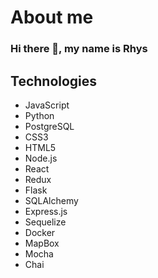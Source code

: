 # About me

### Hi there 👋, my name is Rhys 


## Technologies 

- JavaScript
- Python 
- PostgreSQL 
- CSS3
- HTML5 
- Node.js 
- React 
- Redux 
- Flask 
- SQLAlchemy 
- Express.js 
- Sequelize 
- Docker
- MapBox 
- Mocha 
- Chai 
